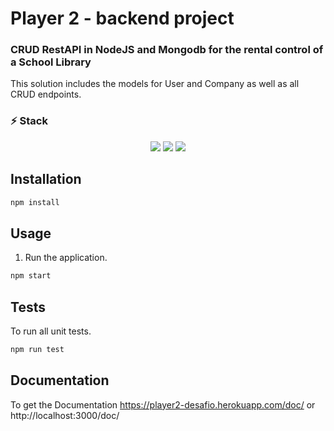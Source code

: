 # Player 2 - backend project 
### CRUD RestAPI in NodeJS and Mongodb for the rental control of a School Library
This solution includes the models for User and Company as well as all CRUD endpoints.
### :zap: Stack
<p align="center">
  <img src="https://img.shields.io/badge/Node.js-67a05b?style=for-the-badge&logo=Node.js&logoColor=white&link=https://github.com/YgorSansone/player2_desafio" />
  <img src="https://img.shields.io/badge/MongoDB-4EA94B?style=for-the-badge&logo=mongodb&logoColor=white&link=https://github.com/YgorSansone/player2_desafio" />
  <img src="https://img.shields.io/badge/Heroku-430098?style=for-the-badge&logo=heroku&logoColor=white&link=https://github.com/YgorSansone/player2_desafio" />
</p>

## Installation
```bash
npm install
```
## Usage
1. Run the application.
```bash
npm start
```
## Tests
To run all unit tests.
```bash
npm run test
```

## Documentation
To get the Documentation
https://player2-desafio.herokuapp.com/doc/
or
http://localhost:3000/doc/
